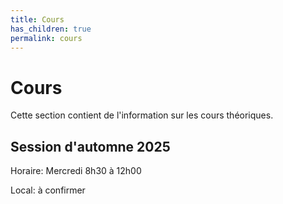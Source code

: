 ```yaml
---
title: Cours
has_children: true
permalink: cours
---
```


# Cours

Cette section contient de l'information sur les cours théoriques.

## Session d'automne 2025

Horaire: Mercredi 8h30 à 12h00

Local: à confirmer